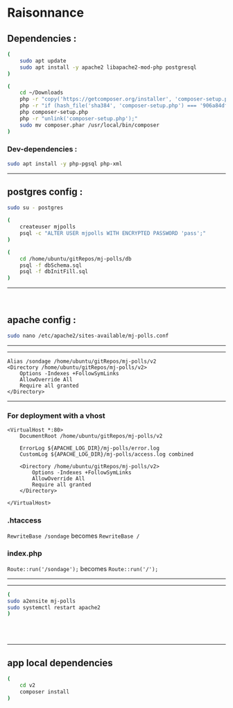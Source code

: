 # Raisonnance

## Dependencies :

```bash
(
    sudo apt update
    sudo apt install -y apache2 libapache2-mod-php postgresql
)
```

```bash
(
    cd ~/Downloads
    php -r "copy('https://getcomposer.org/installer', 'composer-setup.php');"
    php -r "if (hash_file('sha384', 'composer-setup.php') === '906a84df04cea2aa72f40b5f787e49f22d4c2f19492ac310e8cba5b96ac8b64115ac402c8cd292b8a03482574915d1a8') { echo 'Installer verified'; } else { echo 'Installer corrupt'; unlink('composer-setup.php'); } echo PHP_EOL;"
    php composer-setup.php
    php -r "unlink('composer-setup.php');"
    sudo mv composer.phar /usr/local/bin/composer
)
```

### Dev-dependencies :

```bash
sudo apt install -y php-pgsql php-xml
```

<hr>

## postgres config :

```bash
sudo su - postgres
```

```bash
(
    createuser mjpolls
    psql -c "ALTER USER mjpolls WITH ENCRYPTED PASSWORD 'pass';"
)
``` 

```bash
(
    cd /home/ubuntu/gitRepos/mj-polls/db
    psql -f dbSchema.sql
    psql -f dbInitFill.sql
)
```
<hr>
<br>

## apache config :

```bash
sudo nano /etc/apache2/sites-available/mj-polls.conf
```

<hr>
<hr>

```
Alias /sondage /home/ubuntu/gitRepos/mj-polls/v2
<Directory /home/ubuntu/gitRepos/mj-polls/v2>
    Options -Indexes +FollowSymLinks
    AllowOverride All
    Require all granted
</Directory>
```

<hr>

### For deployment with a vhost

```
<VirtualHost *:80>
    DocumentRoot /home/ubuntu/gitRepos/mj-polls/v2

    ErrorLog ${APACHE_LOG_DIR}/mj-polls/error.log
    CustomLog ${APACHE_LOG_DIR}/mj-polls/access.log combined    

    <Directory /home/ubuntu/gitRepos/mj-polls/v2>
        Options -Indexes +FollowSymLinks
        AllowOverride All
        Require all granted
    </Directory>

</VirtualHost>
```

### .htaccess

`RewriteBase /sondage` becomes `RewriteBase /`

### index.php

`Route::run('/sondage');` becomes `Route::run('/');`


<hr>
<hr>

```bash
(
sudo a2ensite mj-polls
sudo systemctl restart apache2
)
```

<br>
<br>
<hr>

## app local dependencies

```bash
(
    cd v2
    composer install
)
```

